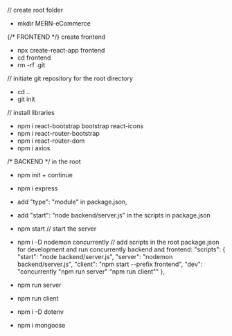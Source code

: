 // create root folder
- mkdir MERN-eCommerce

{/* FRONTEND */} create frontend
- npx create-react-app frontend
- cd frontend
- rm -rf .git

// initiate git repository for the root directory
- cd ..
- git init

// install libraries
- npm i react-bootstrap bootstrap react-icons
- npm i react-router-bootstrap
- npm i react-router-dom
- npm i axios


/* BACKEND */ in the root
- npm init + continue
- npm i express
- add "type": "module" in package.json,
- add "start": "node backend/server.js" in the scripts in package.json
- npm start // start the server

- npm i -D nodemon concurrently
// add scripts in the root package.json for development and run concurrently backend and frontend:
  "scripts": {
    "start": "node backend/server.js",
    "server": "nodemon backend/server.js",
    "client": "npm start --prefix frontend",
    "dev": "concurrently \"npm run server\" \"npm run client\""
  },
- npm run server
- npm run client
- npm i -D dotenv

- npm i mongoose
